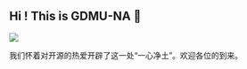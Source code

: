 ## Hi ! This is GDMU-NA 👋

![](https://user-images.githubusercontent.com/3369400/133268513-5bfe2f93-4402-42c9-a403-81c9e86934b6.jpeg)

我们怀着对开源的热爱开辟了这一处“一心净土”。欢迎各位的到来。